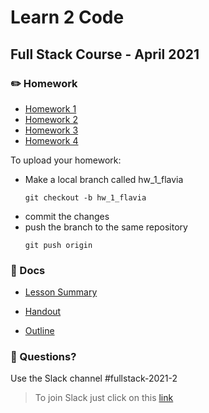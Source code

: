 # Learn 2 Code
## Full Stack Course - April 2021

### ✏️ Homework

- [Homework 1](https://github.com/hamburgcodingschool/FSC-April-2021-L2C/blob/main/homework/homework_1.md)
- [Homework 2](https://github.com/hamburgcodingschool/FSC-April-2021-L2C/blob/main/homework/homework_2.md)
- [Homework 3](https://github.com/hamburgcodingschool/FSC-April-2021-L2C/blob/main/homework/homework_3.md)
- [Homework 4](https://github.com/hamburgcodingschool/FSC-April-2021-L2C/blob/main/homework/homework_4.md)

To upload your homework:

* Make a local branch called hw_1_flavia 
  ```
  git checkout -b hw_1_flavia
  ```
* commit the changes
* push the branch to the same repository
  ```
  git push origin
  ```

### 📄 Docs

- [Lesson Summary](https://...)

- [Handout](https://...)

- [Outline](https://...)


### 🤔 Questions?

Use the Slack channel #fullstack-2021-2

> To join Slack just click on this [link](https://hamburgcodingschool.slack.com/join/shared_invite/enQtMjczNDI3OTE4NzIwLTE2ZmNkNDk5YTg3MDFlOTY2ZmU2YzU5YTU4MTNhNDg4MTRhNTMwYzFiNTdlOTdhYzllYzg5YmVkYzljNWExY2U#/)
